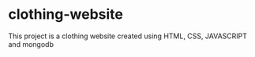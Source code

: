 # clothing-website
This project is a clothing website created using HTML, CSS, JAVASCRIPT and mongodb
